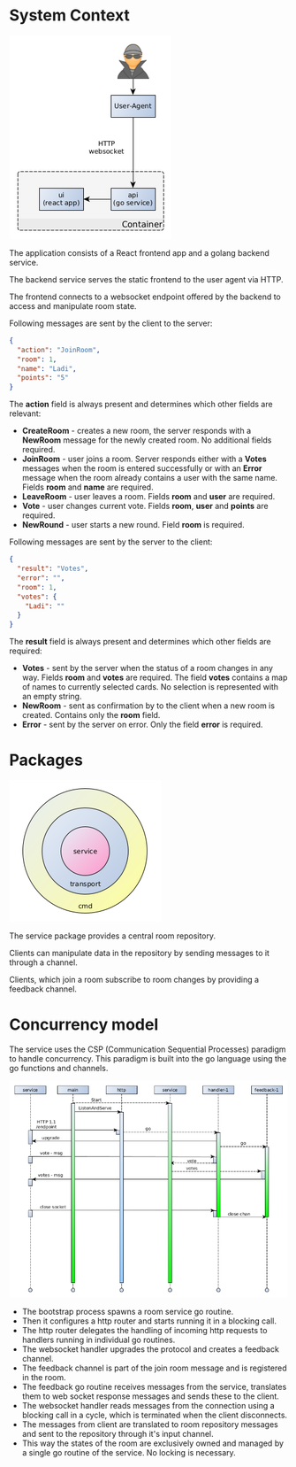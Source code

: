 # System Context

![System context](drawings/system-context.png)

The application consists of a React frontend app and a golang backend service.

The backend service serves the static frontend to the user agent via HTTP.

The frontend connects to a websocket endpoint offered by the backend to access 
and manipulate room state.

Following messages are sent by the client to the server:

```json
{
  "action": "JoinRoom",
  "room": 1,
  "name": "Ladi",
  "points": "5"
}
```

The **action** field is always present and determines which other fields are relevant:
* **CreateRoom** - creates a new room, the server responds with a **NewRoom** message for 
the newly created room. No additional fields required.
* **JoinRoom** - user joins a room. Server responds either with a **Votes** messages
when the room is entered successfully or with an **Error** message when the room
already contains a user with the same name. Fields **room** and **name** are required. 
* **LeaveRoom** - user leaves a room. Fields **room** and **user** are required.
* **Vote** - user changes current vote. Fields **room**, **user** and **points**
are required.
* **NewRound** - user starts a new round. Field **room** is required.

Following messages are sent by the server to the client:

```json
{
  "result": "Votes",
  "error": "",
  "room": 1,
  "votes": {
    "Ladi": ""
  }
}
```

The **result** field is always present and determines which other fields are required:
* **Votes** - sent by the server when the status of a room changes in any way.
Fields **room** and **votes** are required. The field **votes** contains a map
of names to currently selected cards. No selection is represented with an empty string.
* **NewRoom** - sent as confirmation by to the client when a new room is created.
Contains only the **room** field.
* **Error** - sent by the server on error. Only the field **error** is required.

# Packages

![Packages](drawings/packages.png)

The service package provides a central room repository.

Clients can manipulate data in the repository by sending messages to it through
a channel.

Clients, which join a room subscribe to room changes by providing a feedback 
channel.

# Concurrency model

The service uses the CSP (Communication Sequential Processes) paradigm to 
handle concurrency. This paradigm is built into the go language using 
the go functions and channels.

![Concurrency](drawings/concurrency.png)

* The bootstrap process spawns a room service go routine.
* Then it configures a http router and starts running it in a blocking call.
* The http router delegates the handling of incoming http requests to handlers 
running in individual go routines.
* The websocket handler upgrades the protocol and creates a feedback channel.
* The feedback channel is part of the join room message and is registered in the room.
* The feedback go routine receives messages from the service, translates them to
web socket response messages and sends these to the client.
* The websocket handler reads messages from the connection using a blocking call
in a cycle, which is terminated when the client disconnects.
* The messages from client are translated to room repository messages and sent
to the repository through it's input channel.
* This way the states of the room are exclusively owned and managed by a single
go routine of the service. No locking is necessary.
 